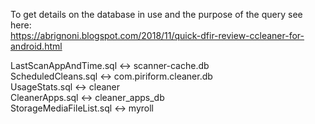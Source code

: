 To get details on the database in use and the purpose of the query see here:  
https://abrignoni.blogspot.com/2018/11/quick-dfir-review-ccleaner-for-android.html  

LastScanAppAndTime.sql <-> scanner-cache.db  
ScheduledCleans.sql <-> com.piriform.cleaner.db  
UsageStats.sql <-> cleaner  
CleanerApps.sql <-> cleaner_apps_db  
StorageMediaFileList.sql <-> myroll
